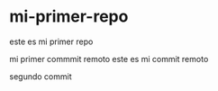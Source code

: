 # mi-primer-repo
este es mi primer repo

mi primer commmit remoto
este es mi commit remoto

segundo commit
